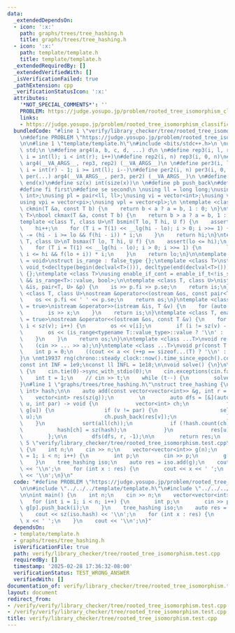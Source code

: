 ```yaml
---
data:
  _extendedDependsOn:
  - icon: ':x:'
    path: graphs/trees/tree_hashing.h
    title: graphs/trees/tree_hashing.h
  - icon: ':x:'
    path: template/template.h
    title: template/template.h
  _extendedRequiredBy: []
  _extendedVerifiedWith: []
  _isVerificationFailed: true
  _pathExtension: cpp
  _verificationStatusIcon: ':x:'
  attributes:
    '*NOT_SPECIAL_COMMENTS*': ''
    PROBLEM: https://judge.yosupo.jp/problem/rooted_tree_isomorphism_classification
    links:
    - https://judge.yosupo.jp/problem/rooted_tree_isomorphism_classification
  bundledCode: "#line 1 \"verify/library_checker/tree/rooted_tree_isomorphism.test.cpp\"\
    \n#define PROBLEM \"https://judge.yosupo.jp/problem/rooted_tree_isomorphism_classification\"\
    \n\n#line 1 \"template/template.h\"\n#include <bits/stdc++.h>\n \nusing namespace\
    \ std;\n \n#define arg4(a, b, c, d, ...) d\n \n#define rep3(i, l, r) for (int\
    \ i = int(l); i < int(r); i++)\n#define rep2(i, n) rep3(i, 0, n)\n#define rep(...)\
    \ arg4(__VA_ARGS__, rep3, rep2) (__VA_ARGS__)\n \n#define per3(i, l, r) for (int\
    \ i = int(r) - 1; i >= int(l); i--)\n#define per2(i, n) per3(i, 0, n)\n#define\
    \ per(...) arg4(__VA_ARGS__, per3, per2) (__VA_ARGS__)\n \n#define all(x) begin(x),\
    \ end(x)\n#define sz(x) int(size(x))\n \n#define pb push_back\n#define eb emplace_back\n\
    #define fi first\n#define se second\n \nusing ll = long long;\nusing pi = pair<int,\
    \ int>;\nusing pl = pair<ll, ll>;\nusing vi = vector<int>;\nusing vl = vector<ll>;\n\
    using vpi = vector<pi>;\nusing vpl = vector<pl>;\n \ntemplate <class T>\nbool\
    \ ckmin(T &a, const T b) {\n    return b < a ? a = b, 1 : 0; \n}\ntemplate <class\
    \ T>\nbool ckmax(T &a, const T b) {\n    return b > a ? a = b, 1 : 0;\n}\n \n\
    template <class T, class U>\nT bsmin(T lo, T hi, U f) {\n    assert(lo <= hi);\n\
    \    hi++;\n    for (T i = T(1) << __lg(hi - lo); i > 0; i >>= 1) {\n        hi\
    \ -= (hi - i >= lo && f(hi - i)) * i;\n    }\n    return hi;\n}\ntemplate <class\
    \ T, class U>\nT bsmax(T lo, T hi, U f) {\n    assert(lo <= hi);\n    lo--;\n\
    \    for (T i = T(1) << __lg(hi - lo); i > 0; i >>= 1) {\n        lo += (lo +\
    \ i <= hi && f(lo + i)) * i;\n    }\n    return lo;\n}\n\ntemplate <class T, class\
    \ = void>\nstruct is_range : false_type {};\ntemplate <class T>\nstruct is_range<T,\
    \ void_t<decltype(begin(declval<T>())), decltype(end(declval<T>()))>> : true_type\
    \ {};\ntemplate <class T>\nusing enable_if_cont = enable_if_t<!is_same<T, string>::value\
    \ && is_range<T>::value, bool>;\n\ntemplate <class T, class U>\nistream &operator>>(istream\
    \ &is, pair<T, U> &p) {\n    is >> p.fi >> p.se;\n    return is;\n}\ntemplate\
    \ <class T, class U>\nostream &operator<<(ostream &os, const pair<T, U> &p) {\n\
    \    os << p.fi << ' ' << p.se;\n    return os;\n}\ntemplate <class T, enable_if_cont<T>\
    \ = true>\nistream &operator>>(istream &is, T &v) {\n    for (auto &x : v) {\n\
    \        is >> x;\n    }\n    return is;\n}\ntemplate <class T, enable_if_cont<T>\
    \ = true>\nostream &operator<<(ostream &os, const T &v) {\n    for (int i = 0;\
    \ i < sz(v); i++) {\n        os << v[i];\n        if (i != sz(v) - 1) {\n    \
    \        os << (is_range<typename T::value_type>::value ? '\\n' : ' ');\n    \
    \    }\n    }\n    return os;\n}\n\ntemplate <class ...T>\nvoid re(T &...a) {\n\
    \    (cin >> ... >> a);\n}\ntemplate <class ...T>\nvoid pr(const T &...a) {\n\
    \    int p = 0;\n    ((cout << a << (++p == sizeof...(T) ? '\\n' : ' ')), ...);\n\
    }\n \nmt19937 rng(chrono::steady_clock::now().time_since_epoch().count());\n \n\
    const int INF = 1e9;\nconst ll INFL = 1e18;\n\nvoid solve() {\n}\n\nint32_t main()\
    \ {\n    cin.tie(0)->sync_with_stdio(0);\n    cin.exceptions(cin.failbit);\n\n\
    \    int t = 1;\n    // cin >> t;\n    while (t--) {\n        solve();\n    }\n\
    }\n#line 1 \"graphs/trees/tree_hashing.h\"\nstruct tree_hashing {\n    map<vector<int>,\
    \ int> hash;\n\n    auto add(const vector<vector<int>> &g, int r = 0) {\n    \
    \    vector<int> res(sz(g));\n        \n        auto dfs = [&](auto &&self, int\
    \ u, int par) -> void {\n            vector<int> ch;\n            for (int v :\
    \ g[u]) {\n                if (v != par) {\n                    self(self, v,\
    \ u);\n                    ch.push_back(res[v]);\n                }\n        \
    \    }\n            sort(all(ch));\n            if (!hash.count(ch)) {\n     \
    \           hash[ch] = sz(hash);\n            }\n            res[u] = hash[ch];\n\
    \        };\n\n        dfs(dfs, r, -1);\n\n        return res;\n    }\n};\n#line\
    \ 5 \"verify/library_checker/tree/rooted_tree_isomorphism.test.cpp\"\n\nint main()\
    \ {\n    int n;\n    cin >> n;\n    vector<vector<int>> g(n);\n    for (int i\
    \ = 1; i < n; i++) {\n        int p;\n        cin >> p;\n        g[p].push_back(i);\n\
    \    }\n    tree_hashing iso;\n    auto res = iso.add(g);\n    cout << sz(iso.hash)\
    \ << '\\n';\n    for (int x : res) {\n        cout << x << ' ';\n    }\n    cout\
    \ << '\\n';\n}\n"
  code: "#define PROBLEM \"https://judge.yosupo.jp/problem/rooted_tree_isomorphism_classification\"\
    \n\n#include \"../../../template/template.h\"\n#include \"../../../graphs/trees/tree_hashing.h\"\
    \n\nint main() {\n    int n;\n    cin >> n;\n    vector<vector<int>> g(n);\n \
    \   for (int i = 1; i < n; i++) {\n        int p;\n        cin >> p;\n       \
    \ g[p].push_back(i);\n    }\n    tree_hashing iso;\n    auto res = iso.add(g);\n\
    \    cout << sz(iso.hash) << '\\n';\n    for (int x : res) {\n        cout <<\
    \ x << ' ';\n    }\n    cout << '\\n';\n}"
  dependsOn:
  - template/template.h
  - graphs/trees/tree_hashing.h
  isVerificationFile: true
  path: verify/library_checker/tree/rooted_tree_isomorphism.test.cpp
  requiredBy: []
  timestamp: '2025-02-28 17:36:32-08:00'
  verificationStatus: TEST_WRONG_ANSWER
  verifiedWith: []
documentation_of: verify/library_checker/tree/rooted_tree_isomorphism.test.cpp
layout: document
redirect_from:
- /verify/verify/library_checker/tree/rooted_tree_isomorphism.test.cpp
- /verify/verify/library_checker/tree/rooted_tree_isomorphism.test.cpp.html
title: verify/library_checker/tree/rooted_tree_isomorphism.test.cpp
---
```


